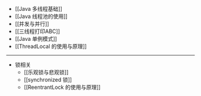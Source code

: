 - [[Java 多线程基础]]
- [[Java 线程池的使用]]
- [[并发与并行]]
- [[三线程打印ABC]]
- [[Java 单例模式]]
- [[ThreadLocal 的使用与原理]]
- ---
- 锁相关
	- [[乐观锁与悲观锁]]
	- [[synchronized 锁]]
	- [[ReentrantLock 的使用与原理]]